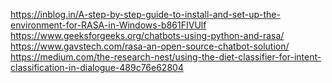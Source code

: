 https://inblog.in/A-step-by-step-guide-to-install-and-set-up-the-environment-for-RASA-in-Windows-b861FIVUlf </br>
https://www.geeksforgeeks.org/chatbots-using-python-and-rasa/ </br>
https://www.gavstech.com/rasa-an-open-source-chatbot-solution/ </br>
https://medium.com/the-research-nest/using-the-diet-classifier-for-intent-classification-in-dialogue-489c76e62804
